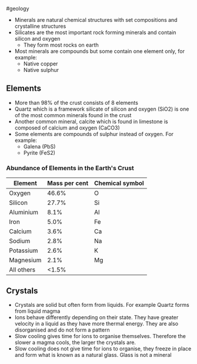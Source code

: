 #geology
- Minerals are natural chemical structures with set compositions and crystalline structures
- Silicates are the most important rock forming minerals and contain silicon and oxygen
    - They form most rocks on earth
- Most minerals are compounds but some contain one element only, for example:
    - Native copper
    - Native sulphur

## Elements
- More than 98% of the crust consists of 8 elements
- Quartz which is a framework silicate of silicon and oxygen (SiO2) is one of the most common minerals found in the crust
- Another common mineral, calcite which is found in limestone is composed of calcium and oxygen (CaCO3)
- Some elements are compounds of sulphur instead of oxygen. For example:
    - Galena (PbS)
    - Pyrite (FeS2)

### Abundance of Elements in the Earth's Crust
| Element    | Mass per cent | Chemical symbol |
| ---------- | ------------- | --------------- |
| Oxygen     | 46.6%         | O               |
| Silicon    | 27.7%         | Si              |
| Aluminium  | 8.1%          | Al              |
| Iron       | 5.0%          | Fe              |
| Calcium    | 3.6%          | Ca              |
| Sodium     | 2.8%          | Na              |
| Potassium  | 2.6%          | K               |
| Magnesium  | 2.1%          | Mg              |
| All others | <1.5%         |                 |

## Crystals
- Crystals are solid but often form from liquids. For example Quartz forms from liquid magma
- Ions behave differently depending on their state. They have greater velocity in a liquid as they have more thermal energy. They are also disorganised and do not form a pattern
- Slow cooling gives time for ions to organise themselves. Therefore the slower a magma cools, the larger the crystals are.
- Slow cooling does not give time for ions to organise, they freeze in place and form what is known as a natural glass. Glass is not a mineral
